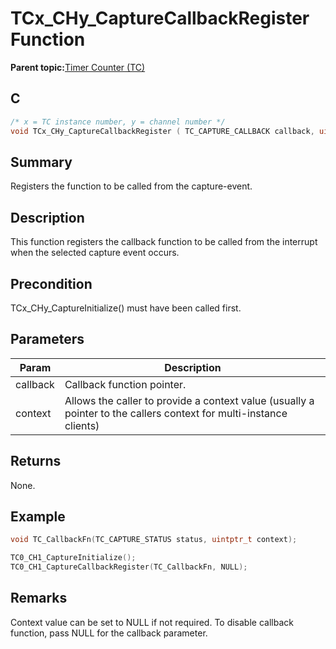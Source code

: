 # TCx\_CHy\_CaptureCallbackRegister Function

**Parent topic:**[Timer Counter \(TC\)](GUID-B7C79854-BBCD-49B3-9EA3-C379E6A5FCE0.md)

## C

```c
/* x = TC instance number, y = channel number */
void TCx_CHy_CaptureCallbackRegister ( TC_CAPTURE_CALLBACK callback, uintptr_t context )
```

## Summary

Registers the function to be called from the capture-event.

## Description

This function registers the callback function to be called from the interrupt when the selected capture event occurs.

## Precondition

TCx\_CHy\_CaptureInitialize\(\) must have been called first.

## Parameters

|Param|Description|
|-----|-----------|
|callback|Callback function pointer.|
|context|Allows the caller to provide a context value \(usually a pointer to the callers context for multi-instance clients\)|

## Returns

None.

## Example

```c
void TC_CallbackFn(TC_CAPTURE_STATUS status, uintptr_t context);

TC0_CH1_CaptureInitialize();
TC0_CH1_CaptureCallbackRegister(TC_CallbackFn, NULL);
```

## Remarks

Context value can be set to NULL if not required. To disable callback function, pass NULL for the callback parameter.

